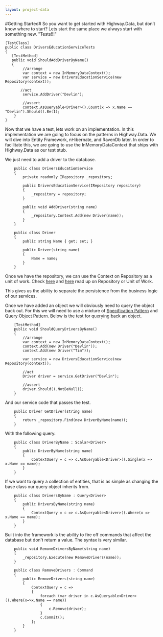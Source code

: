 ```yaml
---
layout: project-data
---
```


#Getting Started#
So you want to get started with Highway.Data, but don’t know where to start? Lets start the same place we always start with something new. "Tests!!!"

```
[TestClass]
public class DriversEducationServiceTests
{
   [TestMethod]
   public void ShouldAddDriverByName()
   {
		//arrange
		var context = new InMemoryDataContext();
		var service = new DriversEducationService(new Repository(context));
		 
	   //act
		service.AddDriver("Devlin");
    
		//assert
		context.AsQueryable<Driver>().Count(x => x.Name == "Devlin").Should().Be(1);
	}
}
```

Now that we have a test, lets work on an implementation. In this implementation we are going to focus on the patterns in Highway.Data. We will dive into Entity Framework, nHibernate, and RavenDb later. In order to facilitate this, we are going to use the InMemoryDataContext that ships with Highway.Data as our test stub.

We just need to add a driver to the database. 

```
    public class DriversEducationService
    {
        private readonly IRepository _repository;

        public DriversEducationService(IRepository repository)
        {
            _repository = repository;
        }

        public void AddDriver(string name)
        {
            _repository.Context.Add(new Driver(name));
        }
    }

    public class Driver
    {
        public string Name { get; set; }

        public Driver(string name)
        {
            Name = name;
        }
    }
```
    
Once we have the repository, we can use the Context on Repository as a unit of work. Check [here](http://www.martinfowler.com/eaaCatalog/repository.html "Repository Pattern") and [here](http://www.martinfowler.com/eaaCatalog/unitOfWork.html "Unit of Work Pattern") read up on Repository or Unit of Work. 

This gives us the ability to separate the persistence from the business logic of our services.

Once we have added an object we will obviously need to query the object back out. For this we will need to use a mixture of [Specification Pattern](http://en.wikipedia.org/wiki/Specification_pattern "Specification Pattern") and [Query Object Pattern](http://martinfowler.com/eaaCatalog/queryObject.html "Query Object Pattern"). Below is the test for querying back an object. 

```
    [TestMethod]
    public void ShouldQueryDriversByName()
    {
        //arrange 
        var context = new InMemoryDataContext();
        context.Add(new Driver("Devlin"));
        context.Add(new Driver("Tim"));

        var service = new DriversEducationService(new Repository(context));

        //act
        Driver driver = service.GetDriver("Devlin");

        //assert
        driver.Should().NotBeNull();
    }
```

And our service code that passes the test.

```
    public Driver GetDriver(string name)
    {
        return _repository.Find(new DriverByName(name));
    }
```

With the following query.

```
    public class DriverByName : Scalar<Driver>
    {
        public DriverByName(string name)
        {
            ContextQuery = c => c.AsQueryable<Driver>().Single(x => x.Name == name);
        }
    }
```

If we want to query a collection of entities, that is as simple as changing the base class our query object inherits from.

```
    public class DriversByName : Query<Driver>
    {
        public DriversByName(string name)
        {
            ContextQuery = c => c.AsQueryable<Driver>().Where(x => x.Name == name);
        }
    }
```

Built into the framework is the ability to fire off commands that affect the database but don't return a value. The syntax is very similar.

```
    public void RemoveDriversByName(string name)
    {
        _repository.Execute(new RemoveDrivers(name));
    }

    public class RemoveDrivers : Command
    {
        public RemoveDrivers(string name)
        {
            ContextQuery = c =>
            {
                foreach (var driver in c.AsQueryable<Driver>().Where(x=>x.Name == name))
                {
                    c.Remove(driver);
                }
                c.Commit();
            };
        }
    }
```


